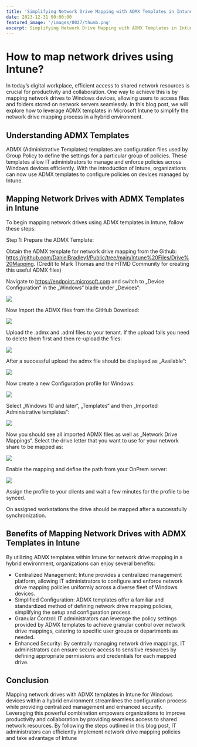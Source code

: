```yaml
---
title: 'Simplifying Network Drive Mapping with ADMX Templates in Intune for Windows Devices in a Hybrid Environment'
date: 2023-12-31 00:00:00
featured_image: '/images/0027/thumb.png'
excerpt: Simplifying Network Drive Mapping with ADMX Templates in Intune for Windows Devices in a Hybrid Environment
---
```


# How to map network drives using Intune?

In today’s digital workplace, efficient access to shared network resources is crucial for productivity and collaboration. One way to achieve this is by mapping network drives to Windows devices, allowing users to access files and folders stored on network servers seamlessly. In this blog post, we will explore how to leverage ADMX templates in Microsoft Intune to simplify the network drive mapping process in a hybrid environment.

## Understanding ADMX Templates
ADMX (Administrative Templates) templates are configuration files used by Group Policy to define the settings for a particular group of policies. These templates allow IT administrators to manage and enforce policies across Windows devices efficiently. With the introduction of Intune, organizations can now use ADMX templates to configure policies on devices managed by Intune.

## Mapping Network Drives with ADMX Templates in Intune
To begin mapping network drives using ADMX templates in Intune, follow these steps:

Step 1: Prepare the ADMX Template:

Obtain the ADMX template for network drive mapping from the Github: https://github.com/DanielBradley1/Public/tree/main/Intune%20Files/Drive%20Mapping. (Credit to Mark Thomas and the HTMD Community for creating this useful ADMX files)

Navigate to https://endpoint.microsoft.com and switch to „Device Configuration“ in the „Windows“ blade under „Devices“:

![](/images/0027/1.png)

Now Import the ADMX files from the GitHub Download:

![](/images/0027/2.png)

Upload the .admx and .adml files to your tenant. If the upload fails you need to delete them first and then re-upload the files:

![](/images/0027/3.png)

After a successful upload the admx file should be displayed as „Available“:

![](/images/0027/4.png)

Now create a new Configuration profile for Windows:

![](/images/0027/5.png)

Select „Windows 10 and later“, „Templates“ and then „Imported Administrative templates“:

![](/images/0027/6.png)

Now you should see all imported ADMX files as well as „Network Drive Mappings“. Select the drive letter that you want to use for your network share to be mapped as:

![](/images/0027/7.png)

Enable the mapping and define the path from your OnPrem server:

![](/images/0027/8.png)

Assign the profile to your clients and wait a few minutes for the profile to be synced.

On assigned workstations the drive should be mapped after a successfully synchronization.

## Benefits of Mapping Network Drives with ADMX Templates in Intune
By utilizing ADMX templates within Intune for network drive mapping in a hybrid environment, organizations can enjoy several benefits:

- Centralized Management: Intune provides a centralized management platform, allowing IT administrators to configure and enforce network drive mapping policies uniformly across a diverse fleet of Windows devices.
- Simplified Configuration: ADMX templates offer a familiar and standardized method of defining network drive mapping policies, simplifying the setup and configuration process.
- Granular Control: IT administrators can leverage the policy settings provided by ADMX templates to achieve granular control over network drive mappings, catering to specific user groups or departments as needed.
- Enhanced Security: By centrally managing network drive mappings, IT administrators can ensure secure access to sensitive resources by defining appropriate permissions and credentials for each mapped drive.

## Conclusion
Mapping network drives with ADMX templates in Intune for Windows devices within a hybrid environment streamlines the configuration process while providing centralized management and enhanced security. Leveraging this powerful combination empowers organizations to improve productivity and collaboration by providing seamless access to shared network resources. By following the steps outlined in this blog post, IT administrators can efficiently implement network drive mapping policies and take advantage of Intune

